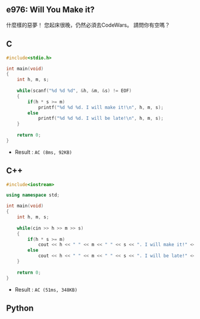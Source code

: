 ## e976: Will You Make it?
什麼樣的惡夢！ 您起床很晚，仍然必須去CodeWars。 請問你有空嗎？

## C
```C
#include<stdio.h>

int main(void)
{
	int h, m, s;
	
	while(scanf("%d %d %d", &h, &m, &s) != EOF)
	{
		if(h * s >= m)
			printf("%d %d %d. I will make it!\n", h, m, s);
		else
			printf("%d %d %d. I will be late!\n", h, m, s);
	}
	
	return 0;
}
```
 * Result : `AC (8ms, 92KB)`

## C++
```C++
#include<iostream>

using namespace std;

int main(void)
{
	int h, m, s;
	
	while(cin >> h >> m >> s)
	{
		if(h * s >= m)
			cout << h << " " << m << " " << s << ". I will make it!" << endl;
		else
			cout << h << " " << m << " " << s << ". I will be late!" << endl;
	}
	
	return 0;
}
```
 * Result : `AC (51ms, 348KB)`

## Python
